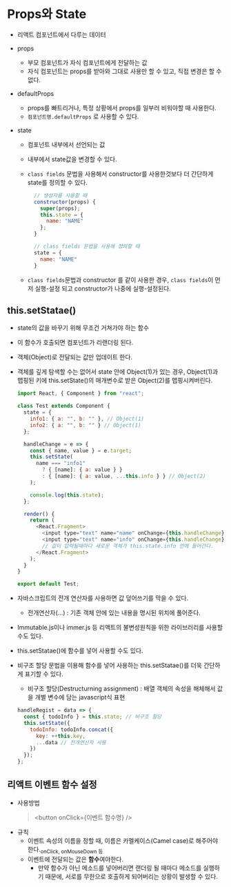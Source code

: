 # Props와 State

- 리액트 컴포넌트에서 다루는 데이터

- props

  - 부모 컴포넌트가 자식 컴포넌트에게 전달하는 값
  - 자식 컴포넌트는 props를 받아와 그대로 사용만 할 수 있고, 직접 변경은 할 수 없다.

- defaultProps

  - props를 빠트리거나, 특정 상황에서 props를 일부러 비워야할 때 사용한다.
  - `컴포넌트명.defaultProps` 로 사용할 수 있다.

- state

  - 컴포넌트 내부에서 선언되는 값
  - 내부에서 state값을 변경할 수 있다.
  - `class fields` 문법을 사용해서 constructor를 사용한것보다 더 간단하게 state를 정의할 수 있다.

    ```javascript
      // 생성자를 사용할 때
      constructor(props) {
        super(props);
        this.state = {
          name: "NAME"
        };
      }

      // class fields 문법을 사용해 정의할 때
      state = {
        name: "NAME"
      }

    ```

  - `class fields`문법과 constructor 를 같이 사용한 경우, `class fields`이 먼저 실행-설정 되고 constructor가 나중에 실행-설정된다.

## this.setStatae()

- state의 값을 바꾸기 위해 무조건 거쳐가야 하는 함수
- 이 함수가 호출되면 컴포넌트가 리랜더링 된다.
- 객체(Object)로 전달되는 값만 업데이트 한다.
- 객체를 깊게 탐색할 수는 없어서 state 안에 Object(1)가 있는 경우, Object(1)과 맵핑된 키에 this.setState()의 매개변수로 받은 Object(2)를 맵핑시켜버린다.

  ```javascript
  import React, { Component } from "react";

  class Test extends Component {
    state = {
      info1: { a: "", b: "" }, // Object(1)
      info2: { a: "", b: "" } // Object(1)
    };

    handleChange = e => {
      const { name, value } = e.target;
      this.setState(
        name === "info1"
          ? { [name]: { a: value } }
          : { [name]: { a: value, ...this.info } } // Object(2)
      );

      console.log(this.state);
    };

    render() {
      return (
        <React.Fragment>
          <input type="text" name="name" onChange={this.handleChange} />
          <input type="text" name="info" onChange={this.handleChange} />
          // 값이 입력될때마다 새로운 객체가 this.state.info 안에 들어간다.
        </React.Fragment>
      );
    }
  }

  export default Test;
  ```

- 자바스크립트의 전개 연산자를 사용하면 값 덮어쓰기를 막을 수 있다.
  - 전개연산자(...) : 기존 객체 안에 있는 내용을 명시된 위치에 풀어준다.
- Immutable.js이나 immer.js 등 리액트의 불변성원칙을 위한 라이브러리를 사용할 수도 있다.
- this.setStatae()에 함수를 넣어 사용할 수도 있다.
- 비구조 할당 문법을 이용해 함수를 넣어 사용하는 this.setStatae()를 더욱 간단하게 표기할 수 있다.

  - 비구조 할당(Destructurning assignment) : 배열 객체의 속성을 해체해서 값을 개별 변수에 담는 javascript식 표현

  ```javascript
  handleRegist = data => {
    const { todoInfo } = this.state; // 비구조 할당
    this.setState({
      todoInfo: todoInfo.concat({
        key: ++this.key,
        ...data // 전개연산자 사용
      })
    });
  };
  ```

## 리액트 이벤트 함수 설정

- 사용방법
  > <button onClick={이벤트 함수명} />
- 규칙
  - 이벤트 속성의 이름을 정할 때, 이름은 카멜케이스(Camel case)로 해주어야 한다.<sub>onClick, onMouseDown 등</sub>
  - 이벤트에 전달되는 값은 **함수**여야한다.
    - 만약 함수가 아닌 메소드를 넣어버리면 랜더링 될 때마다 메소드를 실행하기 때문에, 서로를 무한으로 호출하게 되어버리는 상황이 발생할 수 있다.

